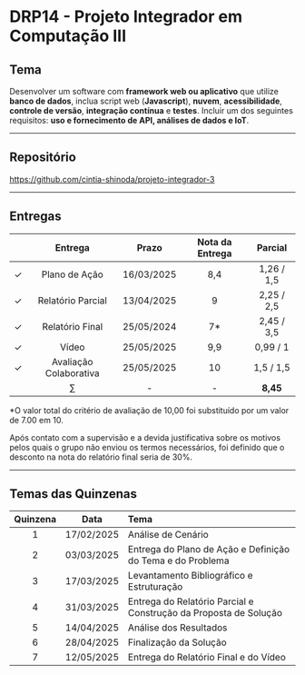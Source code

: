 # DRP14 - Projeto Integrador em Computação III

## Tema
Desenvolver um software com **framework web ou aplicativo** que utilize **banco de dados**, inclua script web (**Javascript**), **nuvem**, **acessibilidade**, **controle de versão**, **integração contínua** e **testes**. Incluir um dos seguintes requisitos: **uso e fornecimento de API, análises de dados e IoT**.

---

## Repositório
https://github.com/cintia-shinoda/projeto-integrador-3

---

## Entregas

|     | Entrega | Prazo | Nota da Entrega | Parcial |
|:---:|:---:|:-----:|:---:|:---:|
| &check; | Plano de Ação | 16/03/2025 | 8,4 | 1,26 / 1,5 |
| &check; | Relatório Parcial | 13/04/2025 | 9 |  2,25 / 2,5 |
| &check; | Relatório Final | 25/05/2024 | 7* | 2,45 / 3,5 |
| &check; | Vídeo | 25/05/2025 | 9,9 | 0,99 / 1 |
| &check; | Avaliação Colaborativa | 25/05/2025 | 10 | 1,5 / 1,5 |
|  | $\sum$ | - | - | **8,45** |

*O valor total do critério de avaliação de 10,00 foi substituído por um valor de 7.00 em 10.

Após contato com a supervisão e a devida justificativa sobre os motivos pelos quais o grupo não enviou os termos necessários, foi definido que o desconto na nota do relatório final seria de 30%.

---

## Temas das Quinzenas

| Quinzena | Data | Tema |
|:---:|:---:|:---|
| 1 | 17/02/2025 | Análise de Cenário |
| 2 | 03/03/2025 | Entrega do Plano de Ação e Definição do Tema e do Problema |
| 3 | 17/03/2025 | Levantamento Bibliográfico e Estruturação |
| 4 | 31/03/2025 | Entrega do Relatório Parcial e Construção da Proposta de Solução |
| 5 | 14/04/2025 | Análise dos Resultados |
| 6 | 28/04/2025 | Finalização da Solução |
| 7 | 12/05/2025 | Entrega do Relatório Final e do Vídeo |